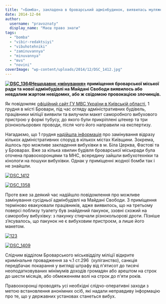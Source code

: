 ```yaml
---
title: "«Бомба», закладена в броварський адмінбудинок, виявилась муляжем"
date: 2014-12-04
author: 
  username: "pravoznaty"
  display_name: "Маєш право знати"
tags: 
  - "bomba"
  - "vibir-redaktsiyi"
  - "vibuhotehniki"
  - "zaminuvannya"
  - "minuvannya"
  - "mvs"
  - "novini"
coverImage: "wp-content/uploads/2014/12/DSC_1412.jpg"
---
```


**[![DSC_1364](https://mpz.brovary.org/wp-content/uploads/2014/12/DSC_1364.jpg)](https://mpz.brovary.org/wp-content/uploads/2014/12/DSC_1364.jpg)[Нещодавнє «мінування»](https://mpz.brovary.org/v-adminbudinku-na-maydani-svobodi-znayshli-samorobnu-vibuhivku-pratsivnikiv-evakuyuvali/) приміщення броварської міської ради та нової адмінбудівлі на Майдані Свободи виявилось або невдалим жартом невідомих, або ж свідомою провокацією злочинців.**

Як повідомляє [офіційний сайт ГУ МВС України в Київській області](https://mvs.gov.ua/), 1 грудня в місті Бровари, під час огляду адміністративних будівель, працівники міліції виявили та вилучили макет саморобного вибухового пристрою у формі тубусу, до якого були прикріплені штекер та три різнокольорових проводи, після чого його направили на експертизу.

Нагадаємо, що 1 грудня [надійшла інформація](https://mpz.brovary.org/v-adminbudinku-na-maydani-svobodi-znayshli-samorobnu-vibuhivku-pratsivnikiv-evakuyuvali/) про замінування відразу кількох адміністративних споруд в кількох містах Київщини. Зокрема, йшлось про можливе закладення вибухівки в м. Біла Церква, Фастові та у Броварах. Вже за кілька хвилин будівля броварської міськради була оточена правоохоронцями та МНС, всередину зайшли вибухотехніки та кінологи на пошуки вибухівки. Однак у приміщенні жодної бомби так і не знайшли.

[![DSC_1412](https://mpz.brovary.org/wp-content/uploads/2014/12/DSC_1412.jpg)](https://mpz.brovary.org/wp-content/uploads/2014/12/DSC_1412.jpg)

[![DSC_1358](https://mpz.brovary.org/wp-content/uploads/2014/12/DSC_1358.jpg)](https://mpz.brovary.org/wp-content/uploads/2014/12/DSC_1358.jpg)

Проте вже за деякий час надійшло повідомлення про можливе замінування сусідньої адмінбудівлі на Майдані Свободи. З приміщення терміново евакуювали працівників, адже виявилось, що на третьому поверсі поблизу туалету був знайдений пакунок, ззовні схожий на саморобну вибухівку: з пакунку стирчали різнокольорові дроти. Пізніше з’ясувалось, що пакунок не є вибуховим пристроєм, а лише його макетом.

[![123](https://mpz.brovary.org/wp-content/uploads/2014/12/123.jpg)](https://mpz.brovary.org/wp-content/uploads/2014/12/123.jpg)

[![DSC_1409](https://mpz.brovary.org/wp-content/uploads/2014/12/DSC_1409.jpg)](https://mpz.brovary.org/wp-content/uploads/2014/12/DSC_1409.jpg)

Слідчим відділом Броварського міськвідділу міліції відкрите кримінальне провадження за ч.1 ст.296  (хуліганство), санкція передбачає покарання у вигляді штрафу від п'ятисот до тисячі неоподатковуваних мінімумів доходів громадян або арештом на строк до шести місяців, або обмеженням волі на строк до п'яти років.

Правоохоронці проводять усі необхідні слідчо-оперативні заходи з метою встановлення анонімних осіб, які надали неправдиву інформацію про те, що у державних установах станеться вибух.
